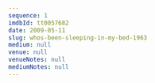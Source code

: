 ```yaml
---
sequence: 1
imdbId: tt0057682
date: 2009-05-11
slug: whos-been-sleeping-in-my-bed-1963
medium: null
venue: null
venueNotes: null
mediumNotes: null
---
```

